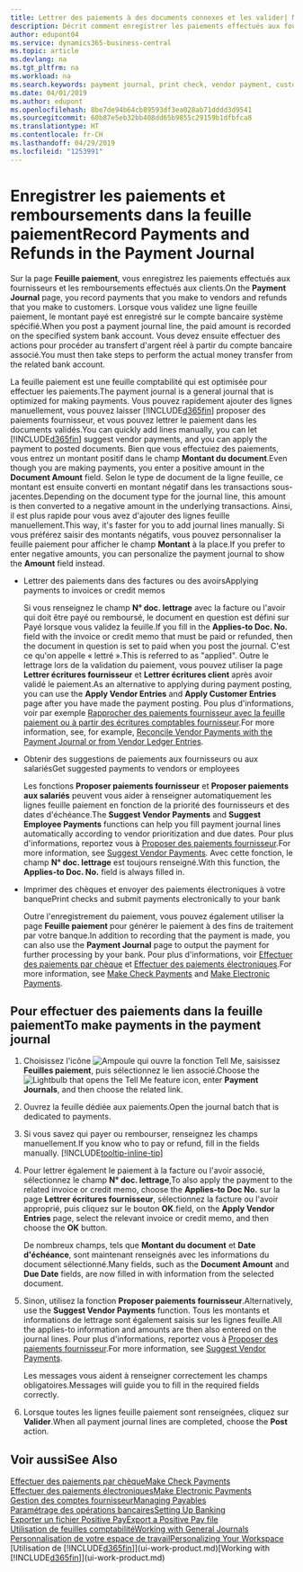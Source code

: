 ```yaml
---
title: Lettrer des paiements à des documents connexes et les valider| Microsoft Docs
description: Décrit comment enregistrer les paiements effectués aux fournisseurs et les remboursements effectués aux clients.
author: edupont04
ms.service: dynamics365-business-central
ms.topic: article
ms.devlang: na
ms.tgt_pltfrm: na
ms.workload: na
ms.search.keywords: payment journal, print check, vendor payment, customer refund, creditor, debt, balance due, AP
ms.date: 04/01/2019
ms.author: edupont
ms.openlocfilehash: 8be7de94b64cb89593df3ea028ab71dddd3d9541
ms.sourcegitcommit: 60b87e5eb32bb408dd65b9855c29159b1dfbfca8
ms.translationtype: HT
ms.contentlocale: fr-CH
ms.lasthandoff: 04/29/2019
ms.locfileid: "1253991"
---
```

# <a name="record-payments-and-refunds-in-the-payment-journal"></a><span data-ttu-id="6125e-103">Enregistrer les paiements et remboursements dans la feuille paiement</span><span class="sxs-lookup"><span data-stu-id="6125e-103">Record Payments and Refunds in the Payment Journal</span></span>

<span data-ttu-id="6125e-104">Sur la page **Feuille paiement**, vous enregistrez les paiements effectués aux fournisseurs et les remboursements effectués aux clients.</span><span class="sxs-lookup"><span data-stu-id="6125e-104">On the **Payment Journal** page, you record payments that you make to vendors and refunds that you make to customers.</span></span> <span data-ttu-id="6125e-105">Lorsque vous validez une ligne feuille paiement, le montant payé est enregistré sur le compte bancaire système spécifié.</span><span class="sxs-lookup"><span data-stu-id="6125e-105">When you post a payment journal line, the paid amount is recorded on the specified system bank account.</span></span> <span data-ttu-id="6125e-106">Vous devez ensuite effectuer des actions pour procéder au transfert d'argent réel à partir du compte bancaire associé.</span><span class="sxs-lookup"><span data-stu-id="6125e-106">You must then take steps to perform the actual money transfer from the related bank account.</span></span>  

<span data-ttu-id="6125e-107">La feuille paiement est une feuille comptabilité qui est optimisée pour effectuer les paiements.</span><span class="sxs-lookup"><span data-stu-id="6125e-107">The payment journal is a general journal that is optimized for making payments.</span></span> <span data-ttu-id="6125e-108">Vous pouvez rapidement ajouter des lignes manuellement, vous pouvez laisser [!INCLUDE[d365fin](includes/d365fin_md.md)] proposer des paiements fournisseur, et vous pouvez lettrer le paiement dans les documents validés.</span><span class="sxs-lookup"><span data-stu-id="6125e-108">You can quickly add lines manually, you can let [!INCLUDE[d365fin](includes/d365fin_md.md)] suggest vendor payments, and you can apply the payment to posted documents.</span></span> <span data-ttu-id="6125e-109">Bien que vous effectuiez des paiements, vous entrez un montant positif dans le champ **Montant du document**.</span><span class="sxs-lookup"><span data-stu-id="6125e-109">Even though you are making payments, you enter a positive amount in the **Document Amount** field.</span></span> <span data-ttu-id="6125e-110">Selon le type de document de la ligne feuille, ce montant est ensuite converti en montant négatif dans les transactions sous-jacentes.</span><span class="sxs-lookup"><span data-stu-id="6125e-110">Depending on the document type for the journal line, this amount is then converted to a negative amount in the underlying transactions.</span></span> <span data-ttu-id="6125e-111">Ainsi, il est plus rapide pour vous avez d'ajouter des lignes feuille manuellement.</span><span class="sxs-lookup"><span data-stu-id="6125e-111">This way, it's faster for you to add journal lines manually.</span></span> <span data-ttu-id="6125e-112">Si vous préférez saisir des montants négatifs, vous pouvez personnaliser la feuille paiement pour afficher le champ **Montant** à la place.</span><span class="sxs-lookup"><span data-stu-id="6125e-112">If you prefer to enter negative amounts, you can personalize the payment journal to show the **Amount** field instead.</span></span>  

- <span data-ttu-id="6125e-113">Lettrer des paiements dans des factures ou des avoirs</span><span class="sxs-lookup"><span data-stu-id="6125e-113">Applying payments to invoices or credit memos</span></span>

    <span data-ttu-id="6125e-114">Si vous renseignez le champ **N° doc. lettrage** avec la facture ou l'avoir qui doit être payé ou remboursé, le document en question est défini sur Payé lorsque vous validez la feuille.</span><span class="sxs-lookup"><span data-stu-id="6125e-114">If you fill in the **Applies-to Doc. No.** field with the invoice or credit memo that must be paid or refunded, then the document in question is set to paid when you post the journal.</span></span> <span data-ttu-id="6125e-115">C'est ce qu'on appelle « lettré ».</span><span class="sxs-lookup"><span data-stu-id="6125e-115">This is referred to as "applied".</span></span> <span data-ttu-id="6125e-116">Outre le lettrage lors de la validation du paiement, vous pouvez utiliser la page **Lettrer écritures fournisseur** et **Lettrer écritures client** après avoir validé le paiement.</span><span class="sxs-lookup"><span data-stu-id="6125e-116">As an alternative to applying during payment posting, you can use the **Apply Vendor Entries** and **Apply Customer Entries** page after you have made the payment posting.</span></span> <span data-ttu-id="6125e-117">Pou plus d'informations, voir par exemple [Rapprocher des paiements fournisseur avec la feuille paiement ou à partir des écritures comptables fournisseur](payables-how-apply-purchase-transactions-manually.md).</span><span class="sxs-lookup"><span data-stu-id="6125e-117">For more information, see, for example, [Reconcile Vendor Payments with the Payment Journal or from Vendor Ledger Entries](payables-how-apply-purchase-transactions-manually.md).</span></span>  

- <span data-ttu-id="6125e-118">Obtenir des suggestions de paiements aux fournisseurs ou aux salariés</span><span class="sxs-lookup"><span data-stu-id="6125e-118">Get suggested payments to vendors or employees</span></span>

    <span data-ttu-id="6125e-119">Les fonctions **Proposer paiements fournisseur** et **Proposer paiements aux salariés** peuvent vous aider à renseigner automatiquement les lignes feuille paiement en fonction de la priorité des fournisseurs et des dates d'échéance.</span><span class="sxs-lookup"><span data-stu-id="6125e-119">The **Suggest Vendor Payments** and **Suggest Employee Payments** functions can help you fill payment journal lines automatically according to vendor prioritization and due dates.</span></span> <span data-ttu-id="6125e-120">Pour plus d'informations, reportez vous à [Proposer des paiements fournisseur](payables-how-suggest-vendor-payments.md).</span><span class="sxs-lookup"><span data-stu-id="6125e-120">For more information, see [Suggest Vendor Payments](payables-how-suggest-vendor-payments.md).</span></span> <span data-ttu-id="6125e-121">Avec cette fonction, le champ **N° doc. lettrage** est toujours renseigné.</span><span class="sxs-lookup"><span data-stu-id="6125e-121">With this function, the **Applies-to Doc. No.** field is always filled in.</span></span>  

- <span data-ttu-id="6125e-122">Imprimer des chèques et envoyer des paiements électroniques à votre banque</span><span class="sxs-lookup"><span data-stu-id="6125e-122">Print checks and submit payments electronically to your bank</span></span>

    <span data-ttu-id="6125e-123">Outre l'enregistrement du paiement, vous pouvez également utiliser la page **Feuille paiement** pour générer le paiement à des fins de traitement par votre banque.</span><span class="sxs-lookup"><span data-stu-id="6125e-123">In addition to recording that the payment is made, you can also use the **Payment Journal** page to output the payment for further processing by your bank.</span></span> <span data-ttu-id="6125e-124">Pour plus d'informations, voir [Effectuer des paiements par chèque](payables-how-work-checks.md) et [Effectuer des paiements électroniques](payables-how-export-payments-bank-file.md).</span><span class="sxs-lookup"><span data-stu-id="6125e-124">For more information, see [Make Check Payments](payables-how-work-checks.md) and [Make Electronic Payments](payables-how-export-payments-bank-file.md).</span></span>  

## <a name="to-make-payments-in-the-payment-journal"></a><span data-ttu-id="6125e-125">Pour effectuer des paiements dans la feuille paiement</span><span class="sxs-lookup"><span data-stu-id="6125e-125">To make payments in the payment journal</span></span>

1. <span data-ttu-id="6125e-126">Choisissez l'icône ![Ampoule qui ouvre la fonction Tell Me](media/ui-search/search_small.png "Dites-moi ce que vous voulez faire"), saisissez **Feuilles paiement**, puis sélectionnez le lien associé.</span><span class="sxs-lookup"><span data-stu-id="6125e-126">Choose the ![Lightbulb that opens the Tell Me feature](media/ui-search/search_small.png "Tell me what you want to do") icon, enter **Payment Journals**, and then choose the related link.</span></span>
2. <span data-ttu-id="6125e-127">Ouvrez la feuille dédiée aux paiements.</span><span class="sxs-lookup"><span data-stu-id="6125e-127">Open the journal batch that is dedicated to payments.</span></span>
3. <span data-ttu-id="6125e-128">Si vous savez qui payer ou rembourser, renseignez les champs manuellement.</span><span class="sxs-lookup"><span data-stu-id="6125e-128">If you know who to pay or refund, fill in the fields manually.</span></span> [!INCLUDE[tooltip-inline-tip](includes/tooltip-inline-tip_md.md)]
4. <span data-ttu-id="6125e-129">Pour lettrer également le paiement à la facture ou l'avoir associé, sélectionnez le champ **N° doc. lettrage**,</span><span class="sxs-lookup"><span data-stu-id="6125e-129">To also apply the payment to the related invoice or credit memo, choose the **Applies-to Doc No.**</span></span> <span data-ttu-id="6125e-130">sur la page **Lettrer écritures fournisseur**, sélectionnez la facture ou l'avoir approprié, puis cliquez sur le bouton **OK**.</span><span class="sxs-lookup"><span data-stu-id="6125e-130">field, on the **Apply Vendor Entries** page, select the relevant invoice or credit memo, and then choose the **OK** button.</span></span>

    <span data-ttu-id="6125e-131">De nombreux champs, tels que **Montant du document** et **Date d'échéance**, sont maintenant renseignés avec les informations du document sélectionné.</span><span class="sxs-lookup"><span data-stu-id="6125e-131">Many fields, such as the **Document Amount** and **Due Date** fields, are now filled in with information from the selected document.</span></span>
5. <span data-ttu-id="6125e-132">Sinon, utilisez la fonction **Proposer paiements fournisseur**.</span><span class="sxs-lookup"><span data-stu-id="6125e-132">Alternatively, use the **Suggest Vendor Payments** function.</span></span> <span data-ttu-id="6125e-133">Tous les montants et informations de lettrage sont également saisis sur les lignes feuille.</span><span class="sxs-lookup"><span data-stu-id="6125e-133">All the applies-to information and amounts are then also entered on the journal lines.</span></span> <span data-ttu-id="6125e-134">Pour plus d'informations, reportez vous à [Proposer des paiements fournisseur](payables-how-suggest-vendor-payments.md).</span><span class="sxs-lookup"><span data-stu-id="6125e-134">For more information, see [Suggest Vendor Payments](payables-how-suggest-vendor-payments.md).</span></span>

    <span data-ttu-id="6125e-135">Les messages vous aident à renseigner correctement les champs obligatoires.</span><span class="sxs-lookup"><span data-stu-id="6125e-135">Messages will guide you to fill in the required fields correctly.</span></span>
6.  <span data-ttu-id="6125e-136">Lorsque toutes les lignes feuille paiement sont renseignées, cliquez sur **Valider**.</span><span class="sxs-lookup"><span data-stu-id="6125e-136">When all payment journal lines are completed, choose the **Post** action.</span></span>

## <a name="see-also"></a><span data-ttu-id="6125e-137">Voir aussi</span><span class="sxs-lookup"><span data-stu-id="6125e-137">See Also</span></span>
[<span data-ttu-id="6125e-138">Effectuer des paiements par chèque</span><span class="sxs-lookup"><span data-stu-id="6125e-138">Make Check Payments</span></span>](payables-how-work-checks.md)  
[<span data-ttu-id="6125e-139">Effectuer des paiements électroniques</span><span class="sxs-lookup"><span data-stu-id="6125e-139">Make Electronic Payments</span></span>](payables-how-export-payments-bank-file.md)  
[<span data-ttu-id="6125e-140">Gestion des comptes fournisseur</span><span class="sxs-lookup"><span data-stu-id="6125e-140">Managing Payables</span></span>](payables-manage-payables.md)  
[<span data-ttu-id="6125e-141">Paramétrage des opérations bancaires</span><span class="sxs-lookup"><span data-stu-id="6125e-141">Setting Up Banking</span></span>](bank-setup-banking.md)  
[<span data-ttu-id="6125e-142">Exporter un fichier Positive Pay</span><span class="sxs-lookup"><span data-stu-id="6125e-142">Export a Positive Pay file</span></span>](finance-how-positive-pay.md)  
[<span data-ttu-id="6125e-143">Utilisation de feuilles comptabilité</span><span class="sxs-lookup"><span data-stu-id="6125e-143">Working with General Journals</span></span>](ui-work-general-journals.md)  
[<span data-ttu-id="6125e-144">Personnalisation de votre espace de travail</span><span class="sxs-lookup"><span data-stu-id="6125e-144">Personalizing Your Workspace</span></span>](ui-personalization-user.md)  
<span data-ttu-id="6125e-145">[Utilisation de [!INCLUDE[d365fin](includes/d365fin_md.md)]](ui-work-product.md)</span><span class="sxs-lookup"><span data-stu-id="6125e-145">[Working with [!INCLUDE[d365fin](includes/d365fin_md.md)]](ui-work-product.md)</span></span>  
